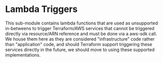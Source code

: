 # Lambda Triggers

This sub-module contains lambda functions that are used as unsupported in-betweens to trigger 
Terraform/AWS services that cannot be triggered directly via resource/ARN reference and
must be done via a aws-sdk call.  We house them here as they are considered "infrastructure"
code rather than "application" code, and should Terraform support triggering these services
directly in the future, we should move to using these supported implementations.
